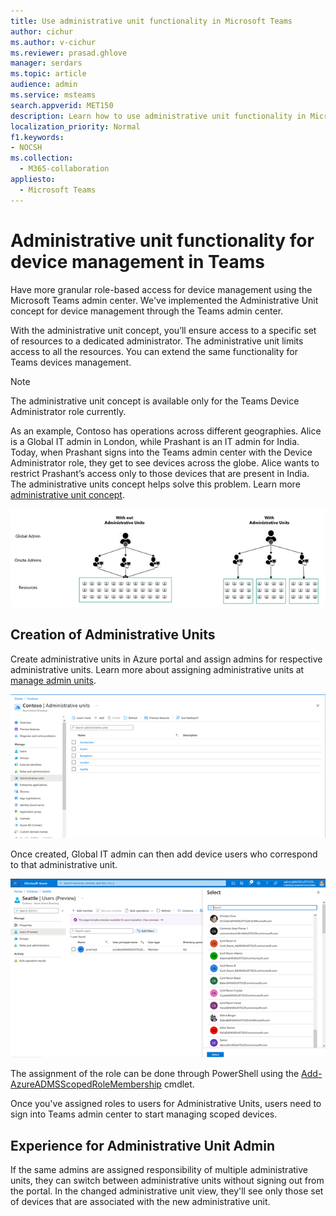 ```yaml
---
title: Use administrative unit functionality in Microsoft Teams
author: cichur
ms.author: v-cichur
ms.reviewer: prasad.ghlove
manager: serdars
ms.topic: article
audience: admin
ms.service: msteams
search.appverid: MET150
description: Learn how to use administrative unit functionality in Microsoft Teams
localization_priority: Normal
f1.keywords:
- NOCSH
ms.collection: 
  - M365-collaboration
appliesto: 
  - Microsoft Teams
---
```


# Administrative unit functionality for device management in Teams

Have more granular role-based access for device management using the Microsoft Teams admin center. We've implemented the Administrative Unit concept for device management through the Teams admin center.

With the administrative unit concept, you’ll ensure access to a specific set of resources to a dedicated administrator. The administrative unit limits access to all the resources. You can extend the same functionality for Teams devices management.

> [!NOTE]
> The administrative unit concept is available only for the Teams Device Administrator role currently.

As an example, Contoso has operations across different geographies. Alice is a Global IT admin in London, while Prashant is an IT admin for India. Today, when Prashant signs into the Teams admin center with the Device Administrator role, they get to see devices across the globe. Alice wants to restrict Prashant’s access only to those devices that are present in India. The administrative units concept helps solve this problem. Learn more [administrative unit concept](/azure/active-directory/roles/administrative-units).

![a diagram that shows scenarios](media/au-diagram.png)

## Creation of Administrative Units

Create administrative units in Azure portal and assign admins for respective administrative units. Learn more about assigning administrative units at [manage admin units](/azure/active-directory/roles/admin-units-manage).

![an example company administrative units](media/au-example.png)

Once created, Global IT admin can then add device users who correspond to that administrative unit.

![an example company with users preview](media/au-example2.png)

The assignment of the role can be done through PowerShell using the [Add-AzureADMSScopedRoleMembership](/powershell/module/azuread/add-azureadmsscopedrolemembership?view=azureadps-2.0) cmdlet.

Once you've assigned roles to users for Administrative Units, users need to sign into Teams admin center to start managing scoped devices.

## Experience for Administrative Unit Admin

If the same admins are assigned responsibility of multiple administrative units, they can switch between administrative units without signing out from the portal. In the changed administrative unit view, they'll see only those set of devices that are associated with the new administrative unit.
